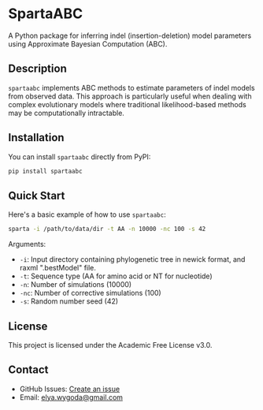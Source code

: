 # SpartaABC

A Python package for inferring indel (insertion-deletion) model parameters using Approximate Bayesian Computation (ABC).

## Description

`spartaabc` implements ABC methods to estimate parameters of indel models from observed data. This approach is particularly useful when dealing with complex evolutionary models where traditional likelihood-based methods may be computationally intractable.

## Installation

You can install `spartaabc` directly from PyPI:

```bash
pip install spartaabc
```

## Quick Start

Here's a basic example of how to use `spartaabc`:

```bash
sparta -i /path/to/data/dir -t AA -n 10000 -nc 100 -s 42
```

Arguments:
- `-i`: Input directory containing phylogenetic tree in newick format, and raxml ".bestModel" file.
- `-t`: Sequence type (AA for amino acid or NT for nucleotide)
- `-n`: Number of simulations (10000)
- `-nc`: Number of corrective simulations (100)
- `-s`: Random number seed (42)



## License

This project is licensed under the Academic Free License v3.0.

## Contact

- GitHub Issues: [Create an issue](https://github.com/elyawy/SpartaV2/issues)
- Email: elya.wygoda@gmail.com
